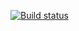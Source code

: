 [![Build status](https://ci.appveyor.com/api/projects/status/rn67eom7f9368tk9?svg=true)](https://ci.appveyor.com/project/Tima02121991/testapi-ci)
